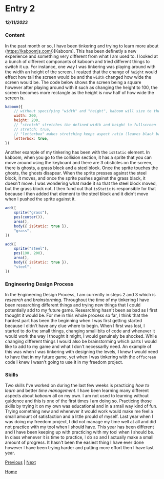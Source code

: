 # Entry 2
##### 12/11/2023

### Content
In the past month or so, I have been tinkering and trying to learn more about (https://kaboomjs.com/)[Kaboom]. This has been definetly a new experience and something very different from what I am used to. I looked at a bunch of different componants of kaboom and tried different things to switch it up. For instance, one way I was tinkering was playing around with the width an height of the screen. I reaized that the change of `height` would effect how tall the screen would be and the `width` changed how wide the screen would be. The code below shows the screen being a square however after playing around with it such as changing the height to 100, the screen becomes more rectangle as the height is now half of how wide the screen is.

```js
kaboom({
	// without specifying "width" and "height", kaboom will size to the container (document.body by default)
	width: 200,
	height: 200,
	// "stretch" stretches the defined width and height to fullscreen
	// stretch: true,
	// "letterbox" makes stretching keeps aspect ratio (leaves black bars on empty spaces), have no effect without "stretch"
	letterbox: true,
})
```
Another example of my tinkering has been with the `isStatic` element. In kaboom, when you go to the collision section, it has a sprite that you can move around using the keyboard and there are 3 obsticles on the screen, there is ghosts, a grass block and a steel block. Once the sprite touches the ghosts, the ghosts disapear. When the sprite presses against the steel block, it moves, and once the sprite pushes against the grass black, it doesn't move. I was wondering what made it so that the steel block moved, but the grass block not. I then fund out that `isStatic` is responsible for that because I then added that element to the steel block and it didn't move when I pushed the sprite against it.


```js
add([
	sprite("grass"),
	pos(center()),
	area(),
	body({ isStatic: true }),
	"grass",
])

add([
	sprite("steel"),
	pos(100, 200),
	area(),
	body({ isStatic: true }),
	"steel",
])

```

### Engineering Design Process
In the Engineering Design Process, I am currently in steps 2 and 3 which is *research* and *brainstorming*. Throughout the time of my tinkering I have been researching different things and trying new things that I could potentially add to my future game. Researching hasn't been as bad as I first thought it would be. For me in this whole process so far, I think that the hardest part has been the beginning when I was first getting started because I didn't have any clue where to begin. When I first was lost, I started to do the small things, changing small bits of code and whenever it would work the way I thought it might, I would genuinely be shocked. While changing different things I would also be brainstorming which parts I would like to add to my game and what I don't necessarlly need. An example of this was when I was tinkering with designing the levels, I knew I would need to have that in my future game, yet when I was tinkering with the `offscreen` code I knew I wasn't going to use it in my freedom project.


### Skills
Two skills I've worked on during the last few weeks is practicing *how to learn* and better *time management*. I have been learning many different aspects about *kaboom* all on my own. I am not used to learning without guidence and this is one of the first times I am doing so. Practicing those skills by trying it on my own was educational and in a small way kind of fun. Trying something new and whenever it would work would make me feel a small amount of satisfaction and a little prould of myself. Last year when I was doing my freedom project, I did not manage my time well at all and did not practice with my tool when I should have. This year has been different and I have been keeping up with practicing with my tool when I should be. In class whenever it is time to practice, I do so and I actually make a small amount of progress. It hasn't been the easiest thing I have ever done however I have been trying harder and putting more effort then I have last year.



[Previous](entry01.md) | [Next](entry03.md)

[Home](../README.md)

